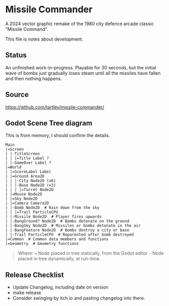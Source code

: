 # Missile Commander

A 2024 vector graphic remake of the 1980 city defence arcade classic "Missile Command".

This file is notes about development.

## Status

An unfinished work-in-progress. Playable for 30 seconds, but the initial
wave of bombs just gradually loses steam until all the missiles have fallen
and then nothing happens.

## Source

https://github.com/tartley/missile-commander/

## Godot Scene Tree diagram

This is from memory, I should confirm the details.

  ```
  Main
  |=Screen
  | |-TitleScreen
  | | |=Title Label ?
  | |-GameOver Label ?
  |=World
  | |=ScoreLabel Label
  | |=Ground Area2D
  | | |-City Node2D (x6)
  | | |-Base Node2D (x3)
  | | | |=Turret Node2D
  | |=Mouse Node2D
  | |=Sky Node2D
  | |=Camera Camera2D
  | |-Bomb Node2D  # Rain down from the sky
  | | |=Trail ParticleCPU
  | |-Missile Node2D  # Player fires upwards
  | |-BangGround? Node2D  # Bombs detonate on the ground
  | |-BangSky Node2D  # Missiles or bombs detonate in the air
  | |-BangFeature Node2D  # Bombs destroy a city or base
  | |-Trail ParticleCPU  # Reparented after bomb destroyed
  |=Common  # Common data members and functions
  |=Geometry  # Geometry functions
  ```

> Where:
> `=` Node placed in tree statically, from the Godot editor
> `-` Node placed in tree dynamically, at run-time.

## Release Checklist

* Update Changelog, including date on version
* make release
* Consider swinging by itch.io and pasting changelog into there.

